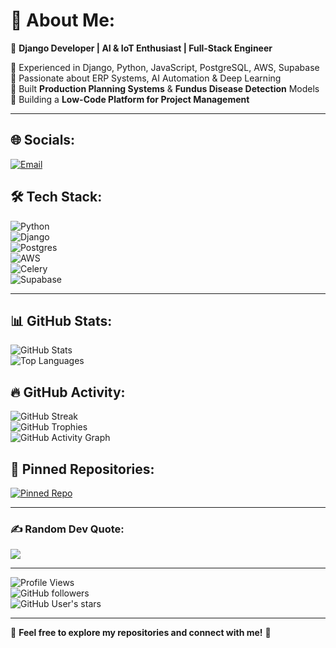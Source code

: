 # 💫 About Me:
🚀 **Django Developer | AI & IoT Enthusiast | Full-Stack Engineer**  

🔹 Experienced in Django, Python, JavaScript, PostgreSQL, AWS, Supabase  
🔹 Passionate about ERP Systems, AI Automation & Deep Learning  
🔹 Built **Production Planning Systems** & **Fundus Disease Detection** Models  
🔹 Building a **Low-Code Platform for Project Management**  

---

## 🌐 Socials:
[![Email](https://img.shields.io/badge/Email-D14836?logo=gmail&logoColor=white)](mailto:sannidhi.bhat@primesophictech.com)  

## 🛠 Tech Stack:
![Python](https://img.shields.io/badge/python-%233670A0.svg?style=for-the-badge&logo=python&logoColor=white)  
![Django](https://img.shields.io/badge/django-%23092E20.svg?style=for-the-badge&logo=django&logoColor=white)  
![Postgres](https://img.shields.io/badge/postgres-%23316192.svg?style=for-the-badge&logo=postgresql&logoColor=white)  
![AWS](https://img.shields.io/badge/aws-%23FF9900.svg?style=for-the-badge&logo=amazon-aws&logoColor=white)  
![Celery](https://img.shields.io/badge/celery-%2337814A.svg?style=for-the-badge&logo=celery&logoColor=white)  
![Supabase](https://img.shields.io/badge/supabase-%23006666.svg?style=for-the-badge&logo=supabase&logoColor=white)  

---

## 📊 GitHub Stats:
![GitHub Stats](https://github-readme-stats.vercel.app/api?username=sannidhi82&show_icons=true&theme=radical)  
![Top Languages](https://github-readme-stats.vercel.app/api/top-langs/?username=sannidhi82&layout=compact&theme=radical)  

## 🔥 GitHub Activity:
![GitHub Streak](https://streak-stats.demolab.com?user=sannidhi82&theme=radical&hide_border=true)  
![GitHub Trophies](https://github-profile-trophy.vercel.app/?username=sannidhi82&theme=radical&margin-w=15&no-bg=true&no-frame=true)  
![GitHub Activity Graph](https://github-readme-activity-graph.vercel.app/graph?username=sannidhi82&theme=github-dark)  

## 📌 Pinned Repositories:
[![Pinned Repo](https://github-readme-stats.vercel.app/api/pin/?username=sannidhi82&ERC&theme=radical)](https://github.com/shravan-primesophictech/ERC)  

---

### ✍️ Random Dev Quote:
![](https://quotes-github-readme.vercel.app/api?type=horizontal&theme=radical)  

---

![Profile Views](https://komarev.com/ghpvc/?username=sannidhi82&label=Profile%20Views&color=brightgreen)  
![GitHub followers](https://img.shields.io/github/followers/sannidhi82?label=Followers&style=flat&color=red)  
![GitHub User's stars](https://img.shields.io/github/stars/sannidhi82?affiliations=OWNER&style=flat&color=yellow)  

---

🔹 **Feel free to explore my repositories and connect with me!** 🚀
